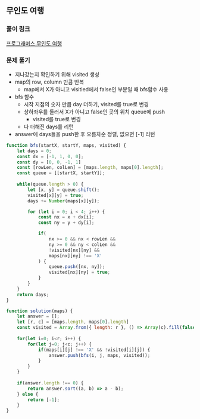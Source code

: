 ## 무인도 여행

### 풀이 링크

[프로그래머스 무인도 여행](https://school.programmers.co.kr/learn/courses/30/lessons/154540)

### 문제 풀기

- 지나갔는지 확인하기 위해 visited 생성
- map의 row, column 만큼 반복
  - map에서 X가 아니고 visitied에서 false인 부분일 때 bfs함수 사용
- bfs 함수
  - 시작 지점의 숫자 만큼 day 더하기, visited를 true로 변경
  - 상하좌우를 둘러서 X가 아니고 false인 곳의 위치 queue에 push
    - visited를 true로 변경
  - 다 더해진 days를 리턴
- answer에 days들을 push한 후 오름차순 정렬, 없으면 [-1] 리턴

```javascript
function bfs(startX, startY, maps, visited) {
    let days = 0;
    const dx = [-1, 1, 0, 0];
    const dy = [0, 0, -1, 1]
    const [rowLen, colLen] = [maps.length, maps[0].length];
    const queue = [[startX, startY]];
    
    while(queue.length > 0) {
        let [x, y] = queue.shift();
        visited[x][y] = true;
        days += Number(maps[x][y]);

        for (let i = 0; i < 4; i++) {
            const nx = x + dx[i];
            const ny = y + dy[i];

            if(
                nx >= 0 && nx < rowLen && 
                ny >= 0 && ny < colLen &&
                !visited[nx][ny] &&
                maps[nx][ny] !== 'X'
            ) {
                queue.push([nx, ny]);
                visited[nx][ny] = true;
            }
        }
    }
    return days;
}

function solution(maps) {
    let answer = [];
    let [r, c] = [maps.length, maps[0].length]
    const visited = Array.from({ length: r }, () => Array(c).fill(false));
    
    for(let i=0; i<r; i++) {
        for(let j=0; j<c; j++) {
            if(maps[i][j] !== 'X' && !visited[i][j]) {
                answer.push(bfs(i, j, maps, visited));
            }
        }
    }
    
    if(answer.length !== 0) {
        return answer.sort((a, b) => a - b);
    } else {
        return [-1];
    }
}
```

